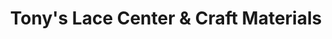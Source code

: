 ---
title: "Tony's Lace Center & Craft Materials"
url: /manila/tonys-lace-center-und-craft-materials/
shop: Basteln
---